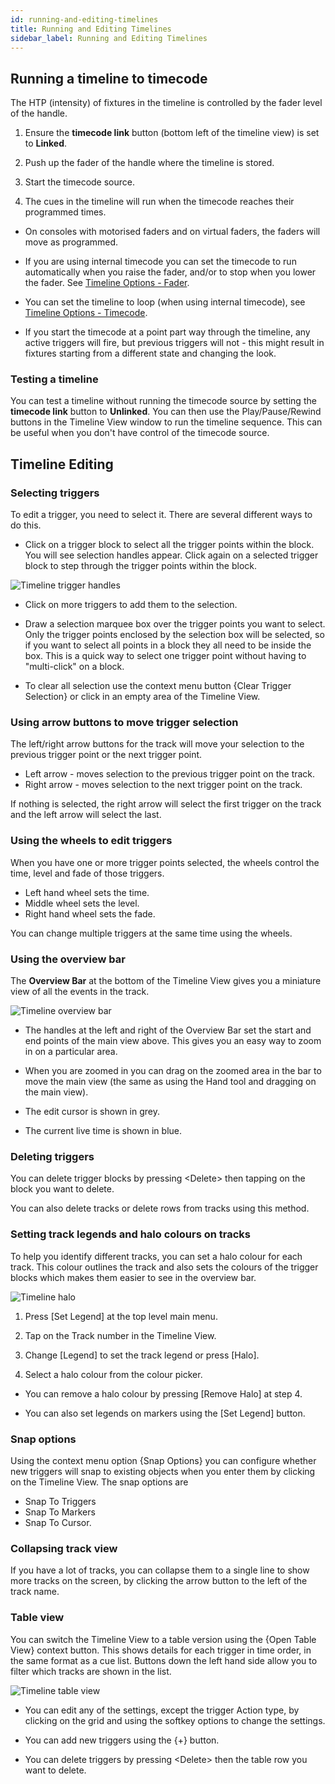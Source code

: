 ```yaml
---
id: running-and-editing-timelines
title: Running and Editing Timelines
sidebar_label: Running and Editing Timelines
---
```


Running a timeline to timecode
------------------

The HTP (intensity) of fixtures in the timeline is controlled by the fader level of the handle. 

1.  Ensure the **timecode link** button (bottom left of the timeline view) is set to **Linked**.

2.  Push up the fader of the handle where the timeline is stored.

3.  Start the timecode source. 

4.  The cues in the timeline will run when the timecode reaches their programmed times.

- On consoles with motorised faders and on virtual faders, the faders will move as programmed.

- If you are using internal timecode you can set the timecode to run automatically when you raise the fader, and/or to stop when you lower the fader. See [Timeline Options - Fader](../timelines/timeline-options.md#fader-tab).

- You can set the timeline to loop (when using internal timecode), see [Timeline Options - Timecode](../timelines/timeline-options.md#timecode-tab).

- If you start the timecode at a point part way through the timeline, any active triggers will fire, but previous triggers will not - this might result in fixtures starting from a different state and changing the look.

### Testing a timeline

You can test a timeline without running the timecode source by setting the **timecode link** button to **Unlinked**. You can then use the Play/Pause/Rewind buttons
in the Timeline View window to run the timeline sequence. This can be useful when you don't have control of the timecode source.                  

Timeline Editing
--------------------------
 
### Selecting triggers

To edit a trigger, you need to select it. There are several different ways to do this.
-   Click on a trigger block to select all the trigger points within the block. You will see selection 
    handles appear.  Click again on a selected trigger block to step through the
    trigger points within the block. 

![Timeline trigger handles](/docs/images/Timeline-Handles.png)

- Click on more triggers to add them to the selection.

- Draw a selection marquee box over the trigger points you want to select. Only the trigger points enclosed by the selection box will be selected, so if you want to select all points in a block they all need to be inside the box. This is a quick way to select one trigger point without having to "multi-click" on a block.

- To clear all selection use the context menu button \{Clear Trigger Selection\} or click in an empty area of the Timeline View.

### Using arrow buttons to move trigger selection

The left/right arrow buttons for the track will move your selection to the previous trigger point or the next trigger point.

- Left arrow - moves selection to the previous trigger point on the track.
- Right arrow - moves selection to the next trigger point on the track.

If nothing is selected, the right arrow will select the first trigger on the track and the left arrow will select the last.

### Using the wheels to edit triggers

When you have one or more trigger points selected, the wheels control the time, level and fade of those triggers.

- Left hand wheel sets the time.
- Middle wheel sets the level.
- Right hand wheel sets the fade.

You can change multiple triggers at the same time using the wheels.

### Using the overview bar

The **Overview Bar** at the bottom of the Timeline View gives you a miniature view of all the events in the track.

![Timeline overview bar](/docs/images/Timeline-Overview-Bar.png)

- The handles at the left and right of the Overview Bar set the start and end points of the main view above. This gives you an easy way to zoom in on a particular area.

- When you are zoomed in you can drag on the zoomed area in the bar to move the main view (the same as using the Hand tool and dragging on the main view).

- The edit cursor is shown in grey.

- The current live time is shown in blue.

### Deleting triggers

You can delete trigger blocks by pressing \<Delete\> then tapping on the block you want to delete.

You can also delete tracks or delete rows from tracks using this method.

### Setting track legends and halo colours on tracks

To help you identify different tracks, you can set a halo colour for each track. This colour outlines the track and also sets the colours of the trigger blocks which makes them easier to see in the overview bar.

![Timeline halo](/docs/images/Timeline-Halo.png)

1. Press \[Set Legend\] at the top level main menu.

2. Tap on the Track number in the Timeline View.

3. Change \[Legend\] to set the track legend or press \[Halo\].

4. Select a halo colour from the colour picker.

- You can remove a halo colour by pressing \[Remove Halo\] at step 4.

- You can also set legends on markers using the \[Set Legend\] button.

### Snap options

Using the context menu option \{Snap Options\} you can configure whether new triggers will
snap to existing objects when you enter them by clicking on the Timeline View.
The snap options are
- Snap To Triggers
- Snap To Markers
- Snap To Cursor.


### Collapsing track view

If you have a lot of tracks, you can collapse them to a single line to show more tracks on the screen, by clicking the arrow button to the left of the track name.

### Table view

You can switch the Timeline View to a table version using the \{Open Table View\} context button. 
This shows details for each trigger in time order, in the same format as a cue list. Buttons down the left hand side allow you to filter which tracks are shown in the list.

![Timeline table view](/docs/images/Timeline-Table-View.png)

- You can edit any of the settings, except the trigger Action type, by clicking on the grid and using the softkey options to change the settings.

- You can add new triggers using the \{+\} button.

- You can delete triggers by pressing \<Delete\> then the table row you want to delete.


